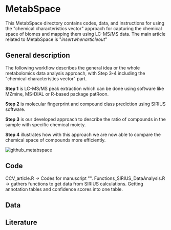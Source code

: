 # MetabSpace

This MetabSpace directory contains codes, data, and instructions for using the "chemical characteristics vector" approach for capturing the chemical space of biomes and mapping them using LC-MS/MS data. 
The main article related to MetabSpace is "*insertwhenarticleout*"


## General description 

The following workflow describes the general idea or the whole metabolomics data analysis approach, with Step 3-4 including the "chemical characteristics vector" part. 

**Step 1** is LC-MS/MS peak extraction which can be done using software like MZmine, MS-DIAL or R-based package patRoon.

**Step 2** is molecular fingerprint and compound class prediction using SIRIUS software.

**Step 3** is our developed approach to describe the ratio of compounds in the sample with specific chemical moiety.

**Step 4** illustrates how with this approach we are now able to compare the chemical space of compounds more efficiently. 

![github_metabspace](https://github.com/user-attachments/assets/0ed59a1d-0428-49d8-aa86-c203976e6764)

## Code

CCV_article.R  -> Codes for manuscript "". 
Functions_SIRIUS_DataAnalysis.R -> gathers functions to get data from SIRIUS calculations. Getting annotation tables and confidence scores into one table. 

## Data

## Literature
